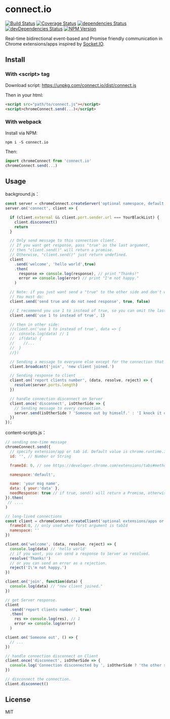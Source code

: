# connect.io

[![Build Status](https://img.shields.io/travis/Selection-Translator/connect.io/master.svg?style=flat-square)](https://travis-ci.org/Selection-Translator/connect.io)
[![Coverage Status](https://img.shields.io/coveralls/Selection-Translator/connect.io/master.svg?style=flat-square)](https://coveralls.io/github/Selection-Translator/connect.io?branch=master)
[![dependencies Status](https://img.shields.io/david/Selection-Translator/connect.io.svg?style=flat-square)](https://david-dm.org/Selection-Translator/connect.io)
[![devDependencies Status](https://img.shields.io/david/dev/Selection-Translator/connect.io.svg?style=flat-square)](https://david-dm.org/Selection-Translator/connect.io#info=devDependencies)
[![NPM Version](https://img.shields.io/npm/v/connect.io.svg?style=flat-square)](https://www.npmjs.com/package/connect.io)

Real-time bidirectional event-based and Promise friendly communication in Chrome extensions/apps inspired by [Socket.IO](http://socket.io/).

## Install

### With &lt;script&gt; tag

Download script: https://unpkg.com/connect.io/dist/connect.js

Then in your html:

```html
<script src="path/to/connect.js"></script>
<script>chromeConnect.send(...)</script>
```

### With webpack

Install via NPM:

```
npm i -S connect.io
```

Then:

```js
import chromeConnect from 'connect.io'
chromeConnect.send(...)
```

## Usage

background.js：

```js
const server = chromeConnect.createServer('optional namespace, default is "default"')
server.on('connect', client => {

  if (client.external && client.port.sender.url === YourBlackList) {
    client.disconnect()
    return
  }

  // Only send message to this connection client.
  // If you want get response, pass "true" as the last argument,
  // then "client.send()" will return a promise.
  // Otherwise, "client.send()" just return undefined.
  client
    .send('welcome', 'hello world',true)
    .then(
      response => console.log(response), // print "Thanks!"
      error => console.log(error) // print "I'm not happy."
    )

  // Note: if you just want send a "true" to the other side and don't want response,
  // You must do:
  client.send('send true and do not need response', true, false)

  // I recommend you use 1 to instead of true, so you can omit the last argument:
  client.send('use 1 to instead of true', 1)

  // then in other side:
  //client.on('use 1 to instead of true', data => {
  //  console.log(data) // 1
  //  if(data) {
  //    //...
  //  }
  //})

  // Sending a message to everyone else except for the connection that starts it.
  client.broadcast('join', 'new client joined.')

  // Sending response to client
  client.on('report clients number', (data, resolve, reject) => {
    resolve(server.ports.length)
  })

  // handle connection disconnect on Server
  client.once('disconnect', isOtherSide => {
    // Sending message to every connection.
    server.send(isOtherSide ? 'Someone out by himself.' : 'I knock it out.')
  })
});
```

content-scripts.js：

```js
// sending one-time message
chromeConnect.send({
  // specify extension/app or tab id. Default value is chrome.runtime.id
  id: '', // Number or String

  frameId: 0, // see https://developer.chrome.com/extensions/tabs#method-connect

  namespace:'default',

  name: 'your msg name',
  data: { your:'data' },
  needResponse: true // if true, send() will return a Promise, otherwise it just return undefined.
}).then(
 // ....
)

// long-lived connections
const client = chromeConnect.createClient('optional extensions/apps or tab id. default value is chrome.runtime.id',{
  frameId:0, // only used when first argument is tabId
  namespace: ''
})

client.on('welcome', (data, resolve, reject) => {
  console.log(data) // 'hello world'
  // if you want, you can send a response to Server as resolved.
  resolve('Thanks!')
  // or you can send an error as a rejection.
  reject('I\'m not happy.')
})

client.on('join', function(data) {
  console.log(data) // "new client joined."
})

// get Server response.
client
  .send('report clients number', true)
  .then(
    res => console.log(res), // 1
    error => console.log(error)
  )

client.on('Someone out', () => {
  // ...
})

// handle connection disconnect on Client
client.once('disconnect', isOtherSide => {
  console.log('Connection disconnected by ', isOtherSide ? 'the other side' : 'myself', '.')
})

// disconnect the connection.
client.disconnect()
```

## License

MIT
